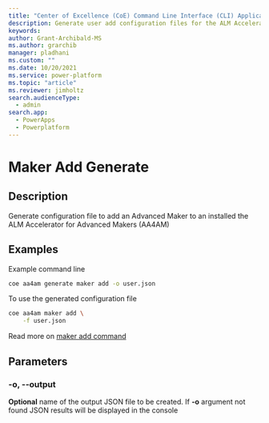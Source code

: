 ```yaml
---
title: "Center of Excellence (CoE) Command Line Interface (CLI) Application Lifecycle Management (ALM) Accelerator User Add Generation Configuration"
description: Generate user add configuration files for the ALM Accelerator using the Center of Excellence (CoE) Command Line Interface (CLI)"
keywords: 
author: Grant-Archibald-MS
ms.author: grarchib
manager: pladhani
ms.custom: ""
ms.date: 10/20/2021
ms.service: power-platform
ms.topic: "article"
ms.reviewer: jimholtz
search.audienceType: 
  - admin
search.app: 
  - PowerApps
  - Powerplatform
---
```


# Maker Add Generate

## Description

Generate configuration file to add an Advanced Maker to an installed the ALM Accelerator for Advanced Makers (AA4AM)

## Examples

Example command line

```bash
coe aa4am generate maker add -o user.json
```

To use the generated configuration file

```bash
coe aa4am maker add \
    -f user.json
```

Read more on [maker add command](../../maker/add.md)

## Parameters

### -o, --output

**Optional** name of the output JSON file to be created. If **-o** argument not found JSON results will be displayed in the console
